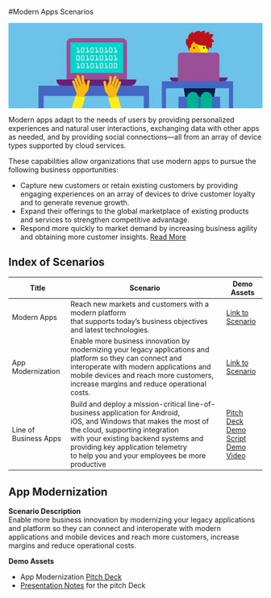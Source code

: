 #Modern Apps Scenarios

<p align="center"><img src="images/code.jpg" align="center"></p>

Modern apps adapt to the needs of users by providing personalized experiences and natural user
interactions, exchanging data with other apps as needed, and by providing social connections—all from
an array of device types supported by cloud services. 

These capabilities allow organizations that use modern apps to pursue the following business
opportunities:
- Capture new customers or retain existing customers by providing engaging experiences on an array of
devices to drive customer loyalty and to generate revenue growth.
- Expand their offerings to the global marketplace of existing products and services to strengthen
competitive advantage.
- Respond more quickly to market demand by increasing business agility and obtaining more customer
insights.
[Read More](http://download.microsoft.com/download/C/6/B/C6BE587F-A217-4353-B9E3-81799E4BE0B6/Nine%20business%20scenarios%20for%20modern%20apps%20in%20the%20enterprise.pdf)



## <a name="index"></a>Index of Scenarios
|Title|Scenario|Demo Assets|
|-----|--------|-----------|
|Modern Apps| Reach new markets and customers with a modern platform <br>that supports today’s business objectives and latest technologies.|[Link to Scenario]()|
|App Modernization| Enable more business innovation by modernizing your legacy applications and platform so they can connect and interoperate with modern applications and mobile devices and reach more customers, increase margins and reduce operational costs. |[Link to Scenario](#appmodernize)|
|Line of Business Apps| Build and deploy a mission-critical line-of-business application for Android,<br> iOS, and Windows that makes the most of the cloud, supporting integration<br> with your existing backend systems and providing key application telemetry<br>to help you and your employees be more productive |[Pitch Deck]()<br>[Demo Script]()<br>[Demo Video]()|


## <a name="appmodernize"></a> App Modernization

**Scenario Description**  
Enable more business innovation by modernizing your legacy applications 
and platform so they can connect and interoperate with modern applications
and mobile devices and reach more customers, increase margins and reduce operational costs.

**Demo Assets**
 - App Modernization [Pitch Deck](https://microsoft.sharepoint.com/sites/Infopedia_G01KC/_layouts/15/WopiFrame.aspx?sourcedoc={8a4f8a23-4481-4f89-956f-4b78c61b956d}&action=default&DefaultItemOpen=1)
 - [Presentation Notes](https://microsoft.sharepoint.com/sites/Infopedia_G01KC/_layouts/15/WopiFrame.aspx?sourcedoc={6ce5c042-16f4-41f7-afde-e74302a97ace}&action=default&DefaultItemOpen=1) for the pitch Deck
 